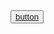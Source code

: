 <div class="flex justify-center mt-8">
    <button class="bg-blue-500 px-8 rounded-3xl py-2 hover:bg-blue-600 transition-all duration-300 ">
        <a class="text-white " href="https://github.com/amirmohammadmazlumi/pavo-amir.git">button</a>
     </button>
</div>
